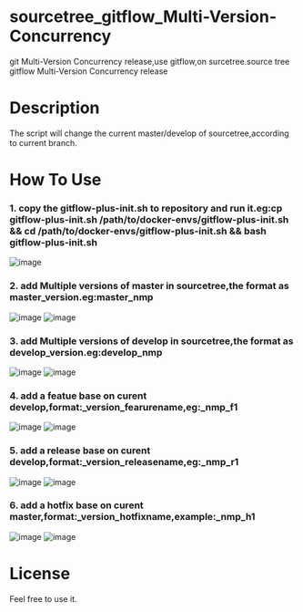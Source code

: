 # sourcetree_gitflow_Multi-Version-Concurrency
git Multi-Version Concurrency release,use gitflow,on surcetree.source tree gitflow  Multi-Version Concurrency release

# Description
The script will change the current master/develop of sourcetree,according to current branch.

# How To Use
### 1.  copy the gitflow-plus-init.sh to repository and run it.eg:cp gitflow-plus-init.sh /path/to/docker-envs/gitflow-plus-init.sh && cd /path/to/docker-envs/gitflow-plus-init.sh && bash gitflow-plus-init.sh ###
![image](https://github.com/myzero1/show-time/blob/master/gitflow-plus/screenshot/101.png)

### 2.  add Multiple versions of master in sourcetree,the format as master_version.eg:master_nmp ### 
![image](https://github.com/myzero1/show-time/blob/master/gitflow-plus/screenshot/103.png)
![image](https://github.com/myzero1/show-time/blob/master/gitflow-plus/screenshot/104.png)
    
### 3.  add Multiple versions of develop in sourcetree,the format as develop_version.eg:develop_nmp ### 
![image](https://github.com/myzero1/show-time/blob/master/gitflow-plus/screenshot/102.png)
![image](https://github.com/myzero1/show-time/blob/master/gitflow-plus/screenshot/104.png)
    
### 4.  add a featue base on curent develop,format:_version_fearurename,eg:_nmp_f1 ### 
![image](https://github.com/myzero1/show-time/blob/master/gitflow-plus/screenshot/105.png)
![image](https://github.com/myzero1/show-time/blob/master/gitflow-plus/screenshot/106.png)

### 5.  add a release base on curent develop,format:_version_releasename,eg:_nmp_r1 ### 
![image](https://github.com/myzero1/show-time/blob/master/gitflow-plus/screenshot/109.png)
![image](https://github.com/myzero1/show-time/blob/master/gitflow-plus/screenshot/110.png)

### 6.  add a hotfix base on curent master,format:_version_hotfixname,example:_nmp_h1 ### 
![image](https://github.com/myzero1/show-time/blob/master/gitflow-plus/screenshot/107.png)
![image](https://github.com/myzero1/show-time/blob/master/gitflow-plus/screenshot/108.png)

# License
Feel free to use it.
